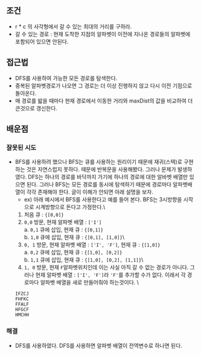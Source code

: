 ## 조건
- r * c 의 사각형에서 갈 수 있는 최대의 거리를 구하라.
- 갈 수 있는 경로 : 현재 도착한 지점의 알파벳이 이전에 지나온 경로들의 알파벳에 포함되어 있으면 안된다.

## 접근법
- DFS를 사용하여 가능한 모든 경로를 탐색한다.
- 중복된 알파벳경로가 나오면 그 경로는 더 이상 진행하지 않고 다시 이전 기점으로 돌아온다.
- 매 경로를 밟을 때마다 현재 경로에서 이동한 거리와 maxDist의 값을 비교하여 더 큰것으로 갱신한다.

## 배운점
### 잘못된 시도
- BFS를 사용하려 했으나 BFS는 큐를 사용하는 원리이기 때문에 재귀(스택)로 구현하는 것은 자연스럽지 못하다.
  때문에 반복문을 사용해봤다. 그러나 문제가 발생하였다. DFS는 하나의 경로를 바닥까지 가기에 하나의 경로에 대한 알바벳 배열만 있으면 된다. 그러나 BFS는 모든 경로를 동시에 탐색하기 때문에 경로마다 알파벳배열이 각각 존재해야 한다.
  글이 이해가 안되면 아래 설명을 보자.
  - ex) 아래 예시에서 BFS를 사용한다고 예를 들어 본다. BFS는 3시방향을 시작으로 시계방향으로 돈다고 가정한다.\
  1. 처음 큐 : `{[0,0]}`
  2. `0,0` 방문, 현재 알파벳 배열 : `['I']`\
    a. `0,1` 큐에 삽입, 현재 큐 : `{[0,1]}`\
    b. `1,0` 큐에 삽입, 현재 큐 : `{[0,1], [1,0]}`\ 
  3. `0, 1` 방문, 현재 알파벳 배열 : `['I', 'F']`, 현재 큐 : `{[1,0]}`\
    a. `0,2` 큐에 삽입, 현재 큐 : `{[1,0], [0,2]}`\
    b. `1,1` 큐에 삽입, 현재 큐 : `{[1,0], [0,2], [1,1]}`\
  4. `1, 0` 방문, 현재 `F`알파벳위치인데 이는 사실 아직 갈 수 없는 경로가 아니다. 그러나 현재 알파벳 배열 : `['I', 'F']`라 `'F'`를 추가할 수가 없다. 이래서 각 경로마다 알파벳 배열을 새로 만들어줘야 하는것이다. \
    ```
    IFZCJ
    FHFKC
    FFALF
    HFGCF
    HMCHH
    ```
### 해결
- DFS를 사용하였다. DFS를 사용하면 알파벳 배열이 전역변수로 하나면 된다.